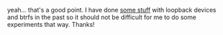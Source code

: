 yeah... that's a good point. I have done [some stuff](https://gist.github.com/chapmanjacobd/f65797ac957243873fd154f14bd53224) with loopback devices and btrfs in the past so it should not be difficult for me to do some experiments that way. Thanks!
